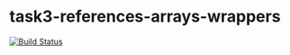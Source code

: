 # task3-references-arrays-wrappers

[![Build Status](https://travis-ci.com/itmo-java-basics-2020/task3-references-arrays-wrappers-Halasas.svg?branch=master)](https://travis-ci.com/itmo-java-basics-2020/task3-references-arrays-wrappers-Halasas)
